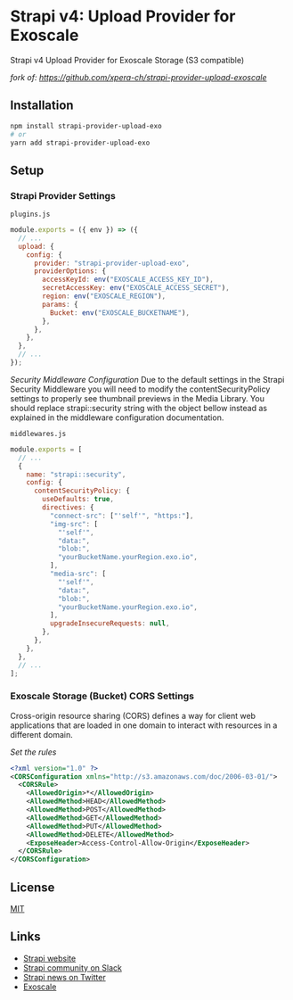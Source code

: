 # Strapi v4: Upload Provider for Exoscale

Strapi v4 Upload Provider for Exoscale Storage (S3 compatible)

_fork of: https://github.com/xpera-ch/strapi-provider-upload-exoscale_

## Installation

```bash
npm install strapi-provider-upload-exo
# or
yarn add strapi-provider-upload-exo

```

## Setup

### Strapi Provider Settings

`plugins.js`

```javascript
module.exports = ({ env }) => ({
  // ...
  upload: {
    config: {
      provider: "strapi-provider-upload-exo",
      providerOptions: {
        accessKeyId: env("EXOSCALE_ACCESS_KEY_ID"),
        secretAccessKey: env("EXOSCALE_ACCESS_SECRET"),
        region: env("EXOSCALE_REGION"),
        params: {
          Bucket: env("EXOSCALE_BUCKETNAME"),
        },
      },
    },
  },
  // ...
});
```

_Security Middleware Configuration_
Due to the default settings in the Strapi Security Middleware you will need to modify the contentSecurityPolicy settings to properly see thumbnail previews in the Media Library. You should replace strapi::security string with the object bellow instead as explained in the middleware configuration documentation.

`middlewares.js`

```javascript
module.exports = [
  // ...
  {
    name: "strapi::security",
    config: {
      contentSecurityPolicy: {
        useDefaults: true,
        directives: {
          "connect-src": ["'self'", "https:"],
          "img-src": [
            "'self'",
            "data:",
            "blob:",
            "yourBucketName.yourRegion.exo.io",
          ],
          "media-src": [
            "'self'",
            "data:",
            "blob:",
            "yourBucketName.yourRegion.exo.io",
          ],
          upgradeInsecureRequests: null,
        },
      },
    },
  },
  // ...
];
```

### Exoscale Storage (Bucket) CORS Settings

Cross-origin resource sharing (CORS) defines a way for client web applications that are loaded in one domain to interact with resources in a different domain.

_Set the rules_

```xml
<?xml version="1.0" ?>
<CORSConfiguration xmlns="http://s3.amazonaws.com/doc/2006-03-01/">
  <CORSRule>
    <AllowedOrigin>*</AllowedOrigin>
    <AllowedMethod>HEAD</AllowedMethod>
    <AllowedMethod>POST</AllowedMethod>
    <AllowedMethod>GET</AllowedMethod>
    <AllowedMethod>PUT</AllowedMethod>
    <AllowedMethod>DELETE</AllowedMethod>
    <ExposeHeader>Access-Control-Allow-Origin</ExposeHeader>
  </CORSRule>
</CORSConfiguration>
```

## License

[MIT](https://choosealicense.com/licenses/mit/)

## Links

- [Strapi website](http://strapi.io/)
- [Strapi community on Slack](http://slack.strapi.io)
- [Strapi news on Twitter](https://twitter.com/strapijs)
- [Exoscale](https://www.exoscale.com/)

